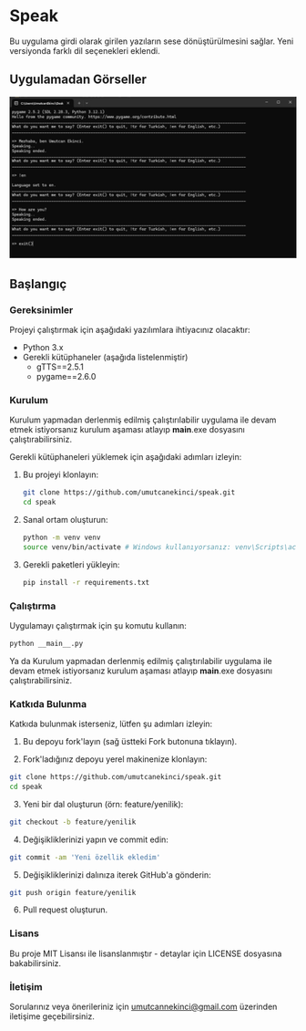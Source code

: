 # Speak

Bu uygulama girdi olarak girilen yazıların sese dönüştürülmesini sağlar.
Yeni versiyonda farklı dil seçenekleri eklendi. 

## Uygulamadan Görseller

![alt text](https://github.com/umutcanekinci/speak/blob/main/sample.png?raw=true)

## Başlangıç

### Gereksinimler

Projeyi çalıştırmak için aşağıdaki yazılımlara ihtiyacınız olacaktır:

- Python 3.x
- Gerekli kütüphaneler (aşağıda listelenmiştir)
    - gTTS==2.5.1
    - pygame==2.6.0

### Kurulum

Kurulum yapmadan derlenmiş edilmiş çalıştırılabilir uygulama ile devam etmek istiyorsanız kurulum aşaması atlayıp __main__.exe dosyasını çalıştırabilirsiniz.


Gerekli kütüphaneleri yüklemek için aşağıdaki adımları izleyin:

1. Bu projeyi klonlayın:
    ```sh
    git clone https://github.com/umutcanekinci/speak.git
    cd speak
    ```  

2. Sanal ortam oluşturun:
    ```sh
    python -m venv venv
    source venv/bin/activate # Windows kullanıyorsanız: venv\Scripts\activate
    ```

3. Gerekli paketleri yükleyin:
    ```sh
    pip install -r requirements.txt
    ```

### Çalıştırma

Uygulamayı çalıştırmak için şu komutu kullanın:
```sh
python __main__.py
```


Ya da Kurulum yapmadan derlenmiş edilmiş çalıştırılabilir uygulama ile devam etmek istiyorsanız kurulum aşaması atlayıp __main__.exe dosyasını çalıştırabilirsiniz.

### Katkıda Bulunma

Katkıda bulunmak isterseniz, lütfen şu adımları izleyin:

1. Bu depoyu fork'layın (sağ üstteki Fork butonuna tıklayın).

2. Fork'ladığınız depoyu yerel makinenize klonlayın:
```sh
git clone https://github.com/umutcanekinci/speak.git
cd speak
```

3. Yeni bir dal oluşturun (örn: feature/yenilik):
```sh
git checkout -b feature/yenilik
```

4. Değişikliklerinizi yapın ve commit edin:
```sh
git commit -am 'Yeni özellik ekledim'
```

5. Değişikliklerinizi dalınıza iterek GitHub'a gönderin:
```sh
git push origin feature/yenilik
```

6. Pull request oluşturun.

### Lisans

Bu proje MIT Lisansı ile lisanslanmıştır - detaylar için LICENSE dosyasına bakabilirsiniz.

### İletişim

Sorularınız veya önerileriniz için umutcannekinci@gmail.com üzerinden iletişime geçebilirsiniz.

